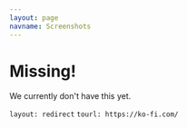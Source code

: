 ```yaml
---
layout: page
navname: Screenshots
---
```

# Missing!
We currently don't have this yet.

















`layout: redirect`
`tourl: https://ko-fi.com/`
